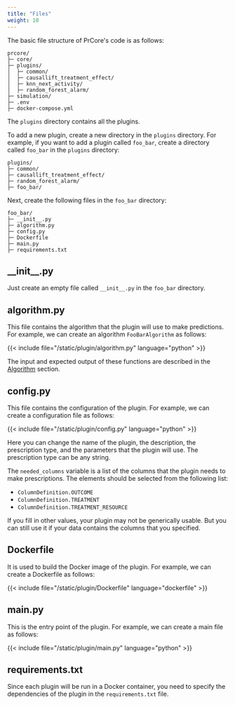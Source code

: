 ```yaml
---
title: "Files"
weight: 10
---
```


The basic file structure of PrCore's code is as follows: 

```
prcore/
├─ core/
├─ plugins/
│  ├─ common/
│  ├─ causallift_treatment_effect/
│  ├─ knn_next_activity/
│  ├─ random_forest_alarm/
├─ simulation/
├─ .env
├─ docker-compose.yml
```

The `plugins` directory contains all the plugins.

To add a new plugin, create a new directory in the `plugins` directory. For example, if you want to add a plugin called `foo_bar`, create a directory called `foo_bar` in the `plugins` directory:

```
plugins/
├─ common/
├─ causallift_treatment_effect/
├─ random_forest_alarm/
├─ foo_bar/
```

Next, create the following files in the `foo_bar` directory:

```
foo_bar/
├─ __init__.py
├─ algorithm.py
├─ config.py
├─ Dockerfile
├─ main.py
├─ requirements.txt
```

## \_\_init\_\_.py

Just create an empty file called `__init__.py` in the `foo_bar` directory.

## algorithm.py

This file contains the algorithm that the plugin will use to make predictions. For example, we can create an algorithm `FooBarAlgorithm` as follows:

{{< include file="/static/plugin/algorithm.py" language="python" >}}

The input and expected output  of these functions are described in the [Algorithm](/development/plugin-system/add-new-plugin/algorithm) section.

## config.py

This file contains the configuration of the plugin. For example, we can create a configuration file as follows:

{{< include file="/static/plugin/config.py" language="python" >}}

Here you can change the name of the plugin, the description, the prescription type, and the parameters that the plugin will use. The prescription type can be any string.

The `needed_columns` variable is a list of the columns that the plugin needs to make prescriptions. The elements should be selected from the following list:

- `ColumnDefinition.OUTCOME`
- `ColumnDefinition.TREATMENT`
- `ColumnDefinition.TREATMENT_RESOURCE`

If you fill in other values, your plugin may not be generically usable. But you can still use it if your data contains the columns that you specified.

## Dockerfile

It is used to build the Docker image of the plugin. For example, we can create a Dockerfile as follows:

{{< include file="/static/plugin/Dockerfile" language="dockerfile" >}}

## main.py

This is the entry point of the plugin. For example, we can create a main file as follows:

{{< include file="/static/plugin/main.py" language="python" >}}

## requirements.txt

Since each plugin will be run in a Docker container, you need to specify the dependencies of the plugin in the `requirements.txt` file.
